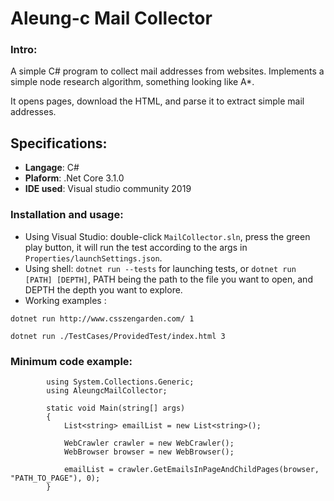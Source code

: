 # Aleung-c Mail Collector

### Intro:
A simple C# program to collect mail addresses from websites.
Implements a simple node research algorithm, something looking like A*.

It opens pages, download the HTML, and parse it to extract simple mail addresses.

## Specifications:
 - **Langage**: C#
 - **Plaform**: .Net Core 3.1.0
 - **IDE used**: Visual studio community 2019

### Installation and usage:
- Using Visual Studio: double-click ```MailCollector.sln```, press the green play button, it will run the test according to the args in ```Properties/launchSettings.json```.
- Using shell: ```dotnet run --tests``` for launching tests, or ```dotnet run [PATH] [DEPTH]```, PATH being the path to the file you want to open, and DEPTH the
depth you want to explore.
- Working examples : 

```dotnet run http://www.csszengarden.com/ 1```

```dotnet run ./TestCases/ProvidedTest/index.html 3```

### Minimum code example:

```
        using System.Collections.Generic;
        using AleungcMailCollector;

        static void Main(string[] args)
        {
            List<string> emailList = new List<string>();

            WebCrawler crawler = new WebCrawler();
            WebBrowser browser = new WebBrowser();

            emailList = crawler.GetEmailsInPageAndChildPages(browser, "PATH_TO_PAGE"), 0);
        }
```
